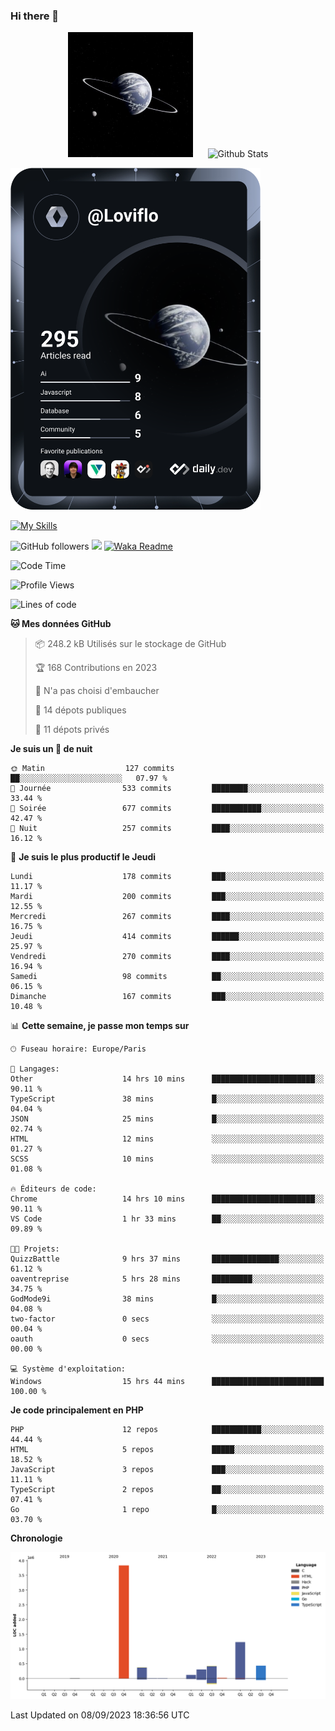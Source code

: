 ### Hi there 👋

<p align="center">
  <img src="https://github.com/Loviflo/Loviflo/blob/main/img/portrait.jpg" alt="Loviflo" height="200" style="margin-right: 20px"/>
  <img src="https://github-readme-stats.vercel.app/api?username=Loviflo&show_icons=true&theme=graywhite" alt="Github Stats" />
</p>

<a href="https://app.daily.dev/loviflo"><img src="https://github.com/loviflo/loviflo/blob/main/devcard.svg" width="400" alt="Loviflo's Dev Card"/></a>


[![My Skills](https://skillicons.dev/icons?i=php,laravel,symfony,mysql,js,ts,html,css,sass,angular,docker,webpack,vscode,figma,git,github,gitlab)](https://skillicons.dev)


![GitHub followers](https://img.shields.io/github/followers/Loviflo?label=Follow&style=social)
![](https://visitor-badge.glitch.me/badge?page_id=Loviflo.Loviflo)
[![Waka Readme](https://github.com/Loviflo/Loviflo/actions/workflows/update-stats.yml/badge.svg)](https://github.com/Loviflo/Loviflo/actions/workflows/update-stats.yml)

<!--START_SECTION:waka-->
![Code Time](http://img.shields.io/badge/Code%20Time-1%2C458%20hrs%2033%20mins-blue)

![Profile Views](http://img.shields.io/badge/Vues%20du%20profil-0-blue)

![Lines of code](https://img.shields.io/badge/Depuis%20Hello%20World%2C%20j%27ai%20%C3%A9crit-6.7%20million%20Lignes%20de%20code-blue)

**🐱 Mes données GitHub** 

> 📦 248.2 kB Utilisés sur le stockage de GitHub 
 > 
> 🏆 168 Contributions en 2023
 > 
> 🚫 N'a pas choisi d'embaucher
 > 
> 📜 14 dépots publiques 
 > 
> 🔑 11 dépots privés 
 > 
**Je suis un 🦉 de nuit** 

```text
🌞 Matin                  127 commits         ██░░░░░░░░░░░░░░░░░░░░░░░   07.97 % 
🌆 Journée                533 commits         ████████░░░░░░░░░░░░░░░░░   33.44 % 
🌃 Soirée                 677 commits         ███████████░░░░░░░░░░░░░░   42.47 % 
🌙 Nuit                   257 commits         ████░░░░░░░░░░░░░░░░░░░░░   16.12 % 
```
📅 **Je suis le plus productif le Jeudi** 

```text
Lundi                    178 commits         ███░░░░░░░░░░░░░░░░░░░░░░   11.17 % 
Mardi                    200 commits         ███░░░░░░░░░░░░░░░░░░░░░░   12.55 % 
Mercredi                 267 commits         ████░░░░░░░░░░░░░░░░░░░░░   16.75 % 
Jeudi                    414 commits         ██████░░░░░░░░░░░░░░░░░░░   25.97 % 
Vendredi                 270 commits         ████░░░░░░░░░░░░░░░░░░░░░   16.94 % 
Samedi                   98 commits          ██░░░░░░░░░░░░░░░░░░░░░░░   06.15 % 
Dimanche                 167 commits         ███░░░░░░░░░░░░░░░░░░░░░░   10.48 % 
```


📊 **Cette semaine, je passe mon temps sur** 

```text
🕑︎ Fuseau horaire: Europe/Paris

💬 Langages: 
Other                    14 hrs 10 mins      ███████████████████████░░   90.11 % 
TypeScript               38 mins             █░░░░░░░░░░░░░░░░░░░░░░░░   04.04 % 
JSON                     25 mins             █░░░░░░░░░░░░░░░░░░░░░░░░   02.74 % 
HTML                     12 mins             ░░░░░░░░░░░░░░░░░░░░░░░░░   01.27 % 
SCSS                     10 mins             ░░░░░░░░░░░░░░░░░░░░░░░░░   01.08 % 

🔥 Éditeurs de code: 
Chrome                   14 hrs 10 mins      ███████████████████████░░   90.11 % 
VS Code                  1 hr 33 mins        ██░░░░░░░░░░░░░░░░░░░░░░░   09.89 % 

🐱‍💻 Projets: 
QuizzBattle              9 hrs 37 mins       ███████████████░░░░░░░░░░   61.12 % 
oaventreprise            5 hrs 28 mins       █████████░░░░░░░░░░░░░░░░   34.75 % 
GodMode9i                38 mins             █░░░░░░░░░░░░░░░░░░░░░░░░   04.08 % 
two-factor               0 secs              ░░░░░░░░░░░░░░░░░░░░░░░░░   00.04 % 
oauth                    0 secs              ░░░░░░░░░░░░░░░░░░░░░░░░░   00.00 % 

💻 Système d'exploitation: 
Windows                  15 hrs 44 mins      █████████████████████████   100.00 % 
```

**Je code principalement en PHP** 

```text
PHP                      12 repos            ███████████░░░░░░░░░░░░░░   44.44 % 
HTML                     5 repos             █████░░░░░░░░░░░░░░░░░░░░   18.52 % 
JavaScript               3 repos             ███░░░░░░░░░░░░░░░░░░░░░░   11.11 % 
TypeScript               2 repos             ██░░░░░░░░░░░░░░░░░░░░░░░   07.41 % 
Go                       1 repo              █░░░░░░░░░░░░░░░░░░░░░░░░   03.70 % 
```



**Chronologie**

![Lines of Code chart](https://raw.githubusercontent.com/Loviflo/Loviflo/main/assets/bar_graph.png)


 Last Updated on 08/09/2023 18:36:56 UTC
<!--END_SECTION:waka-->
